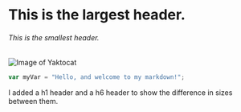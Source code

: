 # This is the largest header.

###### This is the smallest header.

![Image of Yaktocat](https://octodex.github.com/images/yaktocat.png)



``` javascript
var myVar = "Hello, and welcome to my markdown!";
```







I added a h1 header and a h6 header to show the difference in sizes between them.

